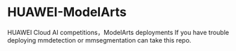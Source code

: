 # HUAWEI-ModelArts
HUAWEI Cloud AI competitions，ModelArts deployments
If you have trouble deploying mmdetection or mmsegmentation can take this repo.
